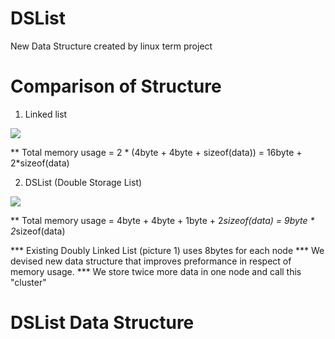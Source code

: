 # DSList
New Data Structure created by linux term project

# Comparison of Structure

1. Linked list
<img src = "https://user-images.githubusercontent.com/33143335/101429217-be1c8980-3945-11eb-8ae9-91aa725203a1.png"/>

** Total memory usage = 2 * (4byte + 4byte + sizeof(data)) = 16byte + 2*sizeof(data)

2. DSList (Double Storage List)
<img src = "https://user-images.githubusercontent.com/33143335/101429257-da202b00-3945-11eb-8569-84a4fb1ae67c.png"/>

** Total memory usage = 4byte + 4byte + 1byte + 2*sizeof(data) = 9byte * 2*sizeof(data)


*** Existing Doubly Linked List (picture 1) uses 8bytes for each node
*** We devised new data structure that improves preformance in respect of memory usage.
*** We store twice more data in one node and call this "cluster"

# DSList Data Structure
